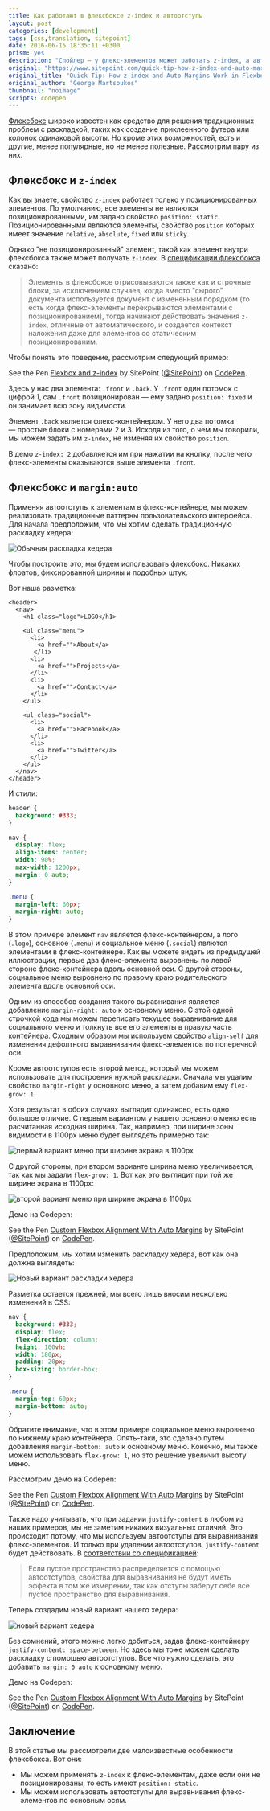 ```yaml
---
title: Как работают в флексбоксе z-index и автоотступы
layout: post
categories: [development]
tags: [css,translation, sitepoint]
date: 2016-06-15 18:35:11 +0300
prism: yes
description: "Спойлер — у флекс-элементов может работать z-index, а автоотступы в флексбоксе дают изящное выравнивание."
original: "https://www.sitepoint.com/quick-tip-how-z-index-and-auto-margins-work-in-flexbox/"
original_title: "Quick Tip: How z-index and Auto Margins Work in Flexbox"
original_author: "George Martsoukos"
thumbnail: "noimage"
scripts: codepen
---
```


[Флексбокс](https://www.w3.org/TR/css-flexbox-1/) широко известен как средство для решения традиционных проблем с раскладкой, таких как создание приклеенного футера или колонок одинаковой высоты. Но кроме этих возможностей, есть и другие, менее популярные, но не менее полезные. Рассмотрим пару из них.

## Флексбокс и `z-index`

Как вы  знаете, свойство `z-index` работает только у позиционированных элементов. По умолчанию, все элементы не являются позиционированными, им задано свойство `position: static`. Позиционированными являются элементы, свойство `position` которых имеет значение `relative`, `absolute`, `fixed` или `sticky`.

Однако "не позиционированный" элемент, такой как элемент внутри флексбокса также может получать `z-index`. В [спецификации флексбокса](https://drafts.csswg.org/css-flexbox-1/#painting) сказано:

>Элементы в флексбоксе отрисовываются также как и строчные блоки, за исключением случаев, когда вместо "сырого" документа используется документ с измененным порядком (то есть когда флекс-элементы перекрываются элементами с позиционированием), тогда начинают действовать значения `z-index`, отличные от автоматического, и создается контекст наложения даже для элементов со статическим позиционированим.

Чтобы понять это поведение, рассмотрим следующий пример:

<p data-height="465" data-theme-id="0" data-slug-hash="JKYEgj" data-default-tab="result" data-user="SitePoint" data-embed-version="2" class="codepen">See the Pen <a href="http://codepen.io/SitePoint/pen/JKYEgj/">Flexbox and z-index</a> by SitePoint (<a href="http://codepen.io/SitePoint">@SitePoint</a>) on <a href="http://codepen.io">CodePen</a>.</p>

Здесь у нас два элемента: `.front` и `.back`. У `.front` один потомок с цифрой 1, сам `.front` позиционирован — ему задано `position: fixed` и он занимает всю зону видимости.

Элемент `.back` является флекс-контейнером. У него два потомка — простые блоки с номерами 2 и 3. Исходя из того, о чем мы говорили, мы можем задать им `z-index`, не изменяя их свойство `position`.

В демо `z-index: 2` добавляется им при нажатии на кнопку, после чего флекс-элементы оказываются выше элемента `.front`.

## Флексбокс и `margin:auto`

Применяя автоотступы к элементам в флекс-контейнере, мы можем реализовать традиционные паттерны пользовательского интерфейса. Для начала предположим, что мы хотим сделать традиционную раскладку хедера:

![Обычная раскладка хедера](/images/development/flex/1465278836header.png)

Чтобы построить это, мы будем использовать флексбокс. Никаких флоатов, фиксированной ширины и подобных штук.

Вот наша разметка:

```markup
<header>
  <nav>
    <h1 class="logo">LOGO</h1>

    <ul class="menu">
      <li>
        <a href="">About</a>
       </li>
      <li>
        <a href="">Projects</a>
      </li>
      <li>
        <a href="">Contact</a>
      </li>
    </ul>

    <ul class="social">
      <li>
        <a href="">Facebook</a>
      </li>
      <li>
        <a href="">Twitter</a>
      </li>
    </ul>
  </nav>
</header>

```

И стили:

```css
header {
  background: #333;
}

nav {
  display: flex;
  align-items: center;
  width: 90%;
  max-width: 1200px;
  margin: 0 auto;
}

.menu {
  margin-left: 60px;
  margin-right: auto;
}
```

В этом примере элемент `nav` является флекс-контейнером, а лого (`.logo`), основное (`.menu`) и социальное меню (`.social`) явлются элементами в флекс-контейнере. Как вы можете видеть из предыдущей иллюстрации, первые два флекс-элемента выровнены по левой стороне флекс-контейнера вдоль основной оси. С другой стороны, социальное меню выровнено по правому краю родительского элемента вдоль основной оси.

Одним из способов  создания такого выравнивания является добавление `margin-right: auto` к основному меню. С этой одной строчкой кода мы можем переписать текущее выравнивание для социального меню и толкнуть все его элементы в правую часть контейнера. Сходным образом мы используем свойство `align-self` для изменения дефолтного выравнивания флекс-элементов по поперечной оси.

Кроме автоотступов есть второй метод, который мы можем использовать для построения нужной раскладки. Сначала мы удалим свойство `margin-right` у основного меню, а затем добавим ему `flex-grow: 1`.

Хотя результат в обоих случаях выглядит одинаково, есть одно большое отличие. С первым вариантом у нашего основного меню есть расчитанная исходная ширина. Так, например, при ширине зоны видимости в 1100px меню будет выглядеть примерно так:

![первый вариант меню при ширине экрана в 1100px](/images/development/flex/1465278899menuwidth.png)

С другой стороны, при втором варианте ширина меню увеличивается, так как мы задали `flex-grow: 1`. Вот как это выглядит при той же ширине экрана в 1100px:

![второй вариант меню при ширине экрана в 1100px](/images/development/flex/1465278971menuwidth2.png)

Демо на Codepen:

<p data-height="365" data-theme-id="0" data-slug-hash="ezpgqx" data-default-tab="result" data-user="SitePoint" data-embed-version="2" class="codepen">See the Pen <a href="http://codepen.io/SitePoint/pen/ezpgqx/">Custom Flexbox Alignment With Auto Margins</a> by SitePoint (<a href="http://codepen.io/SitePoint">@SitePoint</a>) on <a href="http://codepen.io">CodePen</a>.</p>

Предположим, мы хотим изменить раскладку хедера, вот как она должна выглядеть:

![Новый вариант раскладки хедера](/images/development/flex/1465279009headervertical.png)

Разметка остается прежней, мы всего лишь вносим несколько изменений в CSS:

```css
nav {
  background: #333;
  display: flex;
  flex-direction: column;
  height: 100vh;
  width: 180px;
  padding: 20px;
  box-sizing: border-box;
}

.menu {
  margin-top: 60px;
  margin-bottom: auto;
}   
```

Обратите внимание, что в этом примере социальное меню выровнено по нижнему краю контейнера. Опять-таки, это сделано путем добавления `margin-bottom: auto` к основному меню. Конечно, мы также можем использовать `flex-grow: 1`, но это решение увеличит высоту меню.

Рассмотрим демо на Codepen:

<p data-height="565" data-theme-id="0" data-slug-hash="GqpWKW" data-default-tab="result" data-user="SitePoint" data-embed-version="2" class="codepen">See the Pen <a href="http://codepen.io/SitePoint/pen/GqpWKW/">Custom Flexbox Alignment With Auto Margins</a> by SitePoint (<a href="http://codepen.io/SitePoint">@SitePoint</a>) on <a href="http://codepen.io">CodePen</a>.</p>

Также надо учитывать, что при задании `justify-content` в любом из наших примеров, мы не заметим никаких визуальных отличий. Это происходит потому, что мы используем автоотступы для выравнивания флекс-элементов. И только при удалении автоотступов, `justify-content` будет действовать. В [соответствии со спецификацией](https://www.w3.org/TR/css-flexbox-1/#auto-margins):

>Если пустое пространство распределяется с помощью автоотступов, свойства для выравнивания не будут иметь эффекта в том же измерении, так как отступы заберут себе все пустое пространство для выравнивания.

Теперь создадим новый вариант нашего хедера:

![новый вариант хедера](/images/development/flex/1465279051header2.png)

Без сомнений, этого можно легко добиться, задав флекс-контейнеру `justify-content: space-between`. Но здесь мы тоже можем сделать раскладку с помощью автоотступов. Все что нужно сделать, это добавить `margin: 0 auto` к основному меню.

Демо на Codepen:

<p data-height="465" data-theme-id="0" data-slug-hash="GqpWKW" data-default-tab="result" data-user="SitePoint" data-embed-version="2" class="codepen">See the Pen <a href="http://codepen.io/SitePoint/pen/GqpWKW/">Custom Flexbox Alignment With Auto Margins</a> by SitePoint (<a href="http://codepen.io/SitePoint">@SitePoint</a>) on <a href="http://codepen.io">CodePen</a>.</p>

## Заключение

В этой статье мы рассмотрели две малоизвестные особенности флексбокса. Вот они:

* Мы можем применять `z-index` к флекс-элементам, даже если они не позиционированы, то есть имеют `position: static`.
* Мы можем использовать автоотступы для выравнивания флекс-элементов по основным осям.

